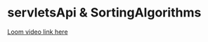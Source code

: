 # servletsApi  & SortingAlgorithms

[Loom video link here](https://www.loom.com/share/589d0a4ecae148a2a2b85747f6b8ea7c?sid=3b3fd106-d9c6-4580-ae2d-01932ff3a5fa)

